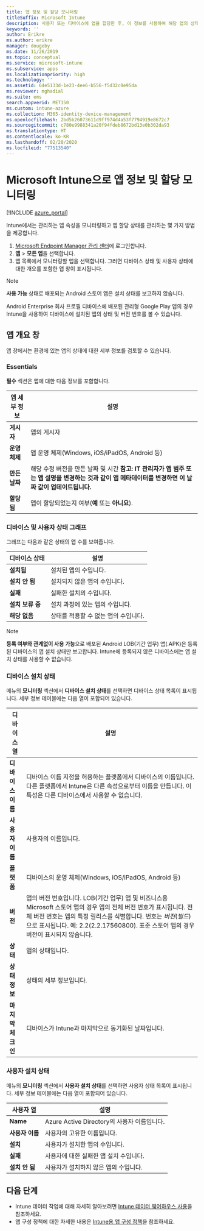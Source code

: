 ```yaml
---
title: 앱 정보 및 할당 모니터링
titleSuffix: Microsoft Intune
description: 사용자 또는 디바이스에 앱을 할당한 후, 이 정보를 사용하여 해당 앱의 상태를 모니터링할 수 있습니다.
keywords: ''
author: Erikre
ms.author: erikre
manager: dougeby
ms.date: 11/26/2019
ms.topic: conceptual
ms.service: microsoft-intune
ms.subservice: apps
ms.localizationpriority: high
ms.technology: ''
ms.assetid: 64e5133d-1e23-4ee6-b556-f5d32c0e95da
ms.reviewer: mghadial
ms.suite: ems
search.appverid: MET150
ms.custom: intune-azure
ms.collection: M365-identity-device-management
ms.openlocfilehash: 2bd5b26073611d9ff974d4a53f7794919e8672c7
ms.sourcegitcommit: c780e9988341a20f94fdeb8672bd13e0b302da93
ms.translationtype: HT
ms.contentlocale: ko-KR
ms.lasthandoff: 02/20/2020
ms.locfileid: "77513540"
---
```

# <a name="monitor-app-information-and-assignments-with-microsoft-intune"></a>Microsoft Intune으로 앱 정보 및 할당 모니터링

[!INCLUDE [azure_portal](../includes/azure_portal.md)]

Intune에서는 관리하는 앱 속성을 모니터링하고 앱 할당 상태를 관리하는 몇 가지 방법을 제공합니다.

1. [Microsoft Endpoint Manager 관리 센터](https://go.microsoft.com/fwlink/?linkid=2109431)에 로그인합니다.
2. **앱** > **모든 앱**을 선택합니다.
3. 앱 목록에서 모니터링할 앱을 선택합니다. 그러면 디바이스 상태 및 사용자 상태에 대한 개요를 포함한 앱 창이 표시됩니다.

> [!NOTE]
> **사용 가능** 상태로 배포되는 Android 스토어 앱은 설치 상태를 보고하지 않습니다.
>
> Android Enterprise 회사 프로필 디바이스에 배포된 관리형 Google Play 앱의 경우 Intune을 사용하여 디바이스에 설치된 앱의 상태 및 버전 번호를 볼 수 있습니다. 

## <a name="app-overview-pane"></a>앱 개요 창

앱 창에서는 환경에 있는 앱의 상태에 대한 세부 정보를 검토할 수 있습니다.

### <a name="essentials"></a>Essentials
**필수** 섹션은 앱에 대한 다음 정보를 포함합니다.

 | **앱 세부 정보**            | **설명**                                                      |
|------------------------|------------------------------------------------------------------|
| **게시자**          | 앱의 게시자                                            |
| **운영 체제**   | 앱 운영 체제(Windows, iOS/iPadOS, Android 등) |
| **만든 날짜**             | 해당 수정 버전을 만든 날짜 및 시간 <b>**참고**: IT 관리자가 앱 범주 또는 앱 설명을 변경하는 것과 같이 앱 메타데이터를 변경하면 이 날짜 값이 업데이트됩니다.                        |
| **할당됨**           | 앱이 할당되었는지 여부(**예** 또는 **아니요**).                  |

### <a name="device-and-user-status-graphs"></a>디바이스 및 사용자 상태 그래프
그래프는 다음과 같은 상태의 앱 수를 보여줍니다.

| **디바이스 상태**       | **설명**                                       |
|-----------------------|-------------------------------------------------------|
| **설치됨**         | 설치된 앱의 수입니다.                         |
| **설치 안 됨**     | 설치되지 않은 앱의 수입니다.                     |
| **실패**            | 실패한 설치의 수입니다.                   |
| **설치 보류 중**   | 설치 과정에 있는 앱의 수입니다. |
| **해당 없음**           | 상태를 적용할 수 없는 앱의 수입니다.            |

> [!NOTE]
> **등록 여부와 관계없이 사용 가능**으로 배포된 Android LOB(기간 업무) 앱(.APK)은 등록된 디바이스의 앱 설치 상태만 보고합니다. Intune에 등록되지 않은 디바이스에는 앱 설치 상태를 사용할 수 없습니다.

### <a name="device-install-status"></a>디바이스 설치 상태

메뉴의 **모니터링** 섹션에서 **디바이스 설치 상태**를 선택하면 디바이스 상태 목록이 표시됩니다. 세부 정보 테이블에는 다음 열이 포함되어 있습니다.

| **디바이스 열**      | **설명**                                                                                                                                                                                                                                            |
|----------------------|------------------------------------------------------------------------------------------------------------------------------------------------------------------------------------------------------------------------------------------------------------|
| **디바이스 이름**      | 디바이스 이름 지정을 허용하는 플랫폼에서 디바이스의 이름입니다. 다른 플랫폼에서 Intune은 다른 속성으로부터 이름을 만듭니다. 이 특성은 다른 디바이스에서 사용할 수 없습니다.                                                                       |
| **사용자 이름**        | 사용자의 이름입니다.                                                                                                                                                                                                                                      |
| **플랫폼**         | 디바이스의 운영 체제(Windows, iOS/iPadOS, Android 등)                                                                                                                                                                                           |
| **버전**          | 앱의 버전 번호입니다. LOB(기간 업무) 앱 및 비즈니스용 Microsoft 스토어 앱의 경우 앱의 전체 버전 번호가 표시됩니다. 전체 버전 번호는 앱의 특정 릴리스를 식별합니다. 번호는 _버전_(_빌드_)으로 표시됩니다. 예: 2.2(2.2.17560800). 표준 스토어 앱의 경우 버전이 표시되지 않습니다. |
| **상태**           | 앱의 상태입니다.                                                                                                                                                                                                                                     |
| **상태 정보**   | 상태의 세부 정보입니다.                                                                                                                                                                                                                                     |
| **마지막 체크 인**    | 디바이스가 Intune과 마지막으로 동기화된 날짜입니다.                                                                                                                                                                                                                  |


### <a name="user-install-status"></a>사용자 설치 상태

메뉴의 **모니터링** 섹션에서 **사용자 설치 상태**를 선택하면 사용자 상태 목록이 표시됩니다. 세부 정보 테이블에는 다음 열이 포함되어 있습니다.

| **사용자 열**     | **설명**                           |
|---------------------|-------------------------------------------|
| **Name**            | Azure Active Directory의 사용자 이름입니다.         |
| **사용자 이름**       | 사용자의 고유한 이름입니다.              |
| **설치**   | 사용자가 설치한 앱의 수입니다. |
| **실패**        | 사용자에 대한 실패한 앱 설치 수입니다.     |
| **설치 안 됨**   | 사용자가 설치하지 않은 앱의 수입니다. |


## <a name="next-steps"></a>다음 단계

- Intune 데이터 작업에 대해 자세히 알아보려면 [Intune 데이터 웨어하우스 사용](../reports-nav-create-intune-reports.md)을 참조하세요.
- 앱 구성 정책에 대한 자세한 내용은 [Intune용 앱 구성 정책](app-configuration-policies-overview.md)을 참조하세요.
